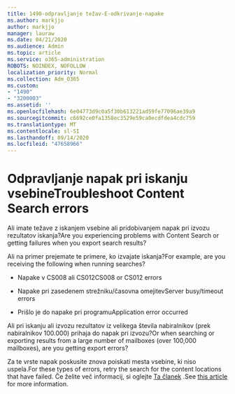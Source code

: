 ```yaml
---
title: 1490-odpravljanje težav-E-odkrivanje-napake
ms.author: markjjo
author: markjjo
manager: lauraw
ms.date: 04/21/2020
ms.audience: Admin
ms.topic: article
ms.service: o365-administration
ROBOTS: NOINDEX, NOFOLLOW
localization_priority: Normal
ms.collection: Adm_O365
ms.custom:
- "1490"
- "3200003"
ms.assetid: ''
ms.openlocfilehash: 6e04773d9c0a5f30b613221ad59fe77096ae39a9
ms.sourcegitcommit: c6692ce0fa1358ec3529e59ca0ecdfdea4cdc759
ms.translationtype: MT
ms.contentlocale: sl-SI
ms.lasthandoff: 09/14/2020
ms.locfileid: "47658966"
---
```

# <a name="troubleshoot-content-search-errors"></a><span data-ttu-id="2ae84-102">Odpravljanje napak pri iskanju vsebine</span><span class="sxs-lookup"><span data-stu-id="2ae84-102">Troubleshoot Content Search errors</span></span>

<span data-ttu-id="2ae84-103">Ali imate težave z iskanjem vsebine ali pridobivanjem napak pri izvozu rezultatov iskanja?</span><span class="sxs-lookup"><span data-stu-id="2ae84-103">Are you experiencing problems with Content Search or getting failures when you export search results?</span></span>

<span data-ttu-id="2ae84-104">Ali na primer prejemate te primere, ko izvajate iskanja?</span><span class="sxs-lookup"><span data-stu-id="2ae84-104">For example, are you receiving the following when running searches?</span></span>

- <span data-ttu-id="2ae84-105">Napake v CS008 ali CS012</span><span class="sxs-lookup"><span data-stu-id="2ae84-105">CS008 or CS012 errors</span></span>

- <span data-ttu-id="2ae84-106">Napake pri zasedenem strežniku/časovna omejitev</span><span class="sxs-lookup"><span data-stu-id="2ae84-106">Server busy/timeout errors</span></span>

- <span data-ttu-id="2ae84-107">Prišlo je do napake pri programu</span><span class="sxs-lookup"><span data-stu-id="2ae84-107">Application error occurred</span></span>

<span data-ttu-id="2ae84-108">Ali pri iskanju ali izvozu rezultatov iz velikega števila nabiralnikov (prek nabiralnikov 100.000) prihaja do napak pri izvozu?</span><span class="sxs-lookup"><span data-stu-id="2ae84-108">Or when searching or exporting results from a large number of mailboxes (over 100,000 mailboxes), are you getting export errors?</span></span>

<span data-ttu-id="2ae84-109">Za te vrste napak poskusite znova poiskati mesta vsebine, ki niso uspela.</span><span class="sxs-lookup"><span data-stu-id="2ae84-109">For these types of errors, retry the search for the content locations that have failed.</span></span> <span data-ttu-id="2ae84-110">Če želite več informacij, si oglejte  [Ta članek](https://docs.microsoft.com/microsoft-365/compliance/retry-failed-content-search) .</span><span class="sxs-lookup"><span data-stu-id="2ae84-110">See  [this article](https://docs.microsoft.com/microsoft-365/compliance/retry-failed-content-search) for more information.</span></span>

